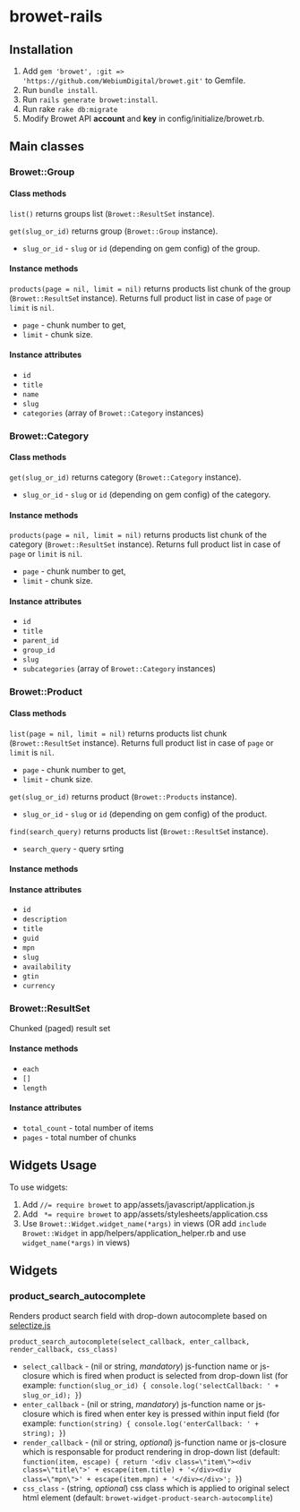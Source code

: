 # browet-rails

## Installation
1. Add `gem 'browet', :git => 'https://github.com/WebiumDigital/browet.git'` to Gemfile.
2. Run `bundle install`.
3. Run `rails generate browet:install`.
4. Run rake `rake db:migrate`
5. Modify Browet API **account** and **key** in config/initialize/browet.rb.


## Main classes

### Browet::Group
#### Class methods
`list()` returns groups list (`Browet::ResultSet` instance).

`get(slug_or_id)` returns group (`Browet::Group` instance).
- `slug_or_id` - `slug` or `id` (depending on gem config) of the group.

#### Instance methods
`products(page = nil, limit = nil)` returns products list chunk of the group (`Browet::ResultSe`t instance). Returns full product list in case of `page` or `limit` is `nil`.
- `page` - chunk number to get, 
- `limit` - chunk size.

#### Instance attributes
- `id`
- `title`
- `name`
- `slug`
- `categories` (array of `Browet::Category` instances)

### Browet::Category
#### Class methods
`get(slug_or_id)` returns category (`Browet::Category` instance).
- `slug_or_id` - `slug` or `id` (depending on gem config) of the category.

#### Instance methods
`products(page = nil, limit = nil)` returns products list chunk of the category (`Browet::ResultSet` instance). Returns full product list in case of `page` or `limit` is `nil`.
- `page` - chunk number to get, 
- `limit` - chunk size.

#### Instance attributes
- `id`
- `title`
- `parent_id`
- `group_id`
- `slug`
- `subcategories` (array of `Browet::Category` instances)

### Browet::Product
#### Class methods
`list(page = nil, limit = nil)`  returns products list chunk (`Browet::ResultSet` instance). Returns full product list in case of `page` or `limit` is `nil`.
- `page` - chunk number to get, 
- `limit` - chunk size.

`get(slug_or_id)` returns product (`Browet::Products` instance).
- `slug_or_id` - `slug` or `id` (depending on gem config) of the product.

`find(search_query)`  returns products list (`Browet::ResultSe`t instance).
- `search_query` - query srting

#### Instance methods

#### Instance attributes
- `id`
- `description`
- `title`
- `guid`
- `mpn`
- `slug`
- `availability`
- `gtin`
- `currency`

### Browet::ResultSet
Chunked (paged) result set
#### Instance methods
- `each`
- `[]`
- `length`

#### Instance attributes
- `total_count` - total number of items
- `pages` - total number of chunks

## Widgets Usage
To use widgets:
1. Add `//= require browet` to app/assets/javascript/application.js
2. Add ` *= require browet` to app/assets/stylesheets/application.css  
3. Use `Browet::Widget.widget_name(*args)` in views (OR add `include Browet::Widget` in app/helpers/application_helper.rb and use `widget_name(*args)` in views)

## Widgets
### product_search_autocomplete
Renders product search field with drop-down autocomplete based on [selectize.js](https://github.com/brianreavis/selectize.js)

`product_search_autocomplete(select_callback, enter_callback, render_callback, css_class)`
  - `select_callback` - (nil or string, _mandatory_) js-function name or js-closure which is fired when product is selected from drop-down list (for example: `function(slug_or_id) { console.log('selectCallback: ' + slug_or_id); }`)
  - `enter_callback` - (nil or string, _mandatory_) js-function name or js-closure which is fired when enter key is pressed within input field (for example: `function(string) { console.log('enterCallback: ' + string); }`)
  - `render_callback` - (nil or string, _optional_) js-function name or js-closure which is responsable for product rendering in drop-down list (default: `function(item, escape) { return '<div class=\"item\"><div class=\"title\">' + escape(item.title) + '</div><div class=\"mpn\">' + escape(item.mpn) + '</div></div>'; }`)
  - `css_class` - (string, _optional_) css class which is applied to original select html element (default: `browet-widget-product-search-autocomplite`)
